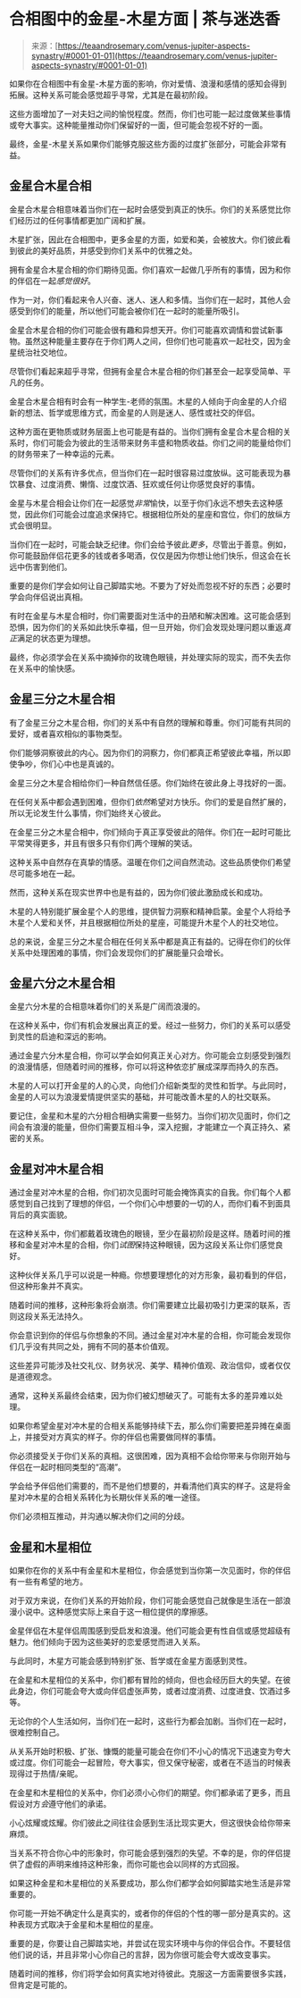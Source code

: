 <!--yml

category: 未分类

日期：2024-06-12 18:22:17

-->

# 合相图中的金星-木星方面 | 茶与迷迭香

> 来源：[https://teaandrosemary.com/venus-jupiter-aspects-synastry/#0001-01-01](https://teaandrosemary.com/venus-jupiter-aspects-synastry/#0001-01-01)

如果你在合相图中有金星-木星方面的影响，你对爱情、浪漫和感情的感知会得到拓展。这种关系可能会感觉超乎寻常，尤其是在最初阶段。

这些方面增加了一对夫妇之间的愉悦程度。然而，你们也可能一起过度做某些事情或夸大事实。这种能量推动你们保留好的一面，但可能会忽视不好的一面。

最终，金星-木星关系如果你们能够克服这些方面的过度扩张部分，可能会非常有益。

## 金星合木星合相

金星合木星合相意味着当你们在一起时会感受到真正的快乐。你们的关系感觉比你们经历过的任何事情都更加广阔和扩展。

木星扩张，因此在合相图中，更多金星的方面，如爱和美，会被放大。你们彼此看到彼此的美好品质，并感受到你们关系中的优雅之处。

拥有金星合木星合相的你们期待见面。你们喜欢一起做几乎所有的事情，因为和你的伴侣在一起*感觉很好*。

作为一对，你们看起来令人兴奋、迷人、迷人和多情。当你们在一起时，其他人会感受到你们的能量，所以他们可能会被你们在一起时的能量所吸引。

金星合木星合相的你们可能会很有趣和异想天开。你们可能喜欢调情和尝试新事物。虽然这种能量主要存在于你们两人之间，但你们也可能喜欢一起社交，因为金星统治社交地位。

尽管你们看起来超乎寻常，但拥有金星合木星合相的你们甚至会一起享受简单、平凡的任务。

金星合木星合相有时会有一种学生-老师的氛围。木星的人倾向于向金星的人介绍新的想法、哲学或思维方式，而金星的人则是迷人、感性或社交的伴侣。

这种方面在更物质或财务层面上也可能是有益的。当你们拥有金星合木星合相的关系时，你们可能会为彼此的生活带来财务丰盛和物质收益。你们之间的能量给你们的财务带来了一种幸运的元素。

尽管你们的关系有许多优点，但当你们在一起时很容易过度放纵。这可能表现为暴饮暴食、过度消费、懒惰、过度饮酒、狂欢或任何让你感觉良好的事情。

金星与木星合相会让你们在一起感觉*非常*愉快，以至于你们永远不想失去这种感觉，因此你们可能会过度追求保持它。根据相位所处的星座和宫位，你们的放纵方式会很明显。

当你们在一起时，可能会缺乏纪律。你们会给予彼此*更多*，尽管出于善意。例如，你可能鼓励伴侣花更多的钱或者多喝酒，仅仅是因为你想让他们快乐，但这会在长远中伤害到他们。

重要的是你们学会如何让自己脚踏实地。不要为了好处而忽视不好的东西；必要时学会向伴侣说出真相。

有时在金星与木星合相时，你们需要面对生活中的丑陋和解决困难。这可能会感到恐惧，因为你们的关系如此快乐幸福，但一旦开始，你们会发现处理问题以重返*真正*满足的状态更为理想。

最终，你必须学会在关系中摘掉你的玫瑰色眼镜，并处理实际的现实，而不失去你在关系中的愉快感。

## 金星三分之木星合相

有了金星三分之木星合相，你们的关系中有自然的理解和尊重。你们可能有共同的爱好，或者喜欢相似的事物类型。

你们能够洞察彼此的内心。因为你们的洞察力，你们都真正希望彼此幸福，所以即使争吵，你们心中也是真诚的。

金星三分之木星合相给你们一种自然信任感。你们始终在彼此身上寻找好的一面。

在任何关系中都会遇到困难，但你们*依然*希望对方快乐。你们的爱是自然扩展的，所以无论发生什么事情，你们始终关心彼此。

在金星三分之木星合相中，你们倾向于真正享受彼此的陪伴。你们在一起时可能比平常笑得更多，并且有很多只有你们两个理解的笑话。

这种关系中自然存在真挚的情感。温暖在你们之间自然流动。这些品质使你们希望尽可能多地在一起。

然而，这种关系在现实世界中也是有益的，因为你们彼此激励成长和成功。

木星的人特别能扩展金星个人的思维，提供智力洞察和精神启蒙。金星个人将给予木星个人爱和关怀，并且根据相位所处的星座，可能提升木星个人的社交地位。

总的来说，金星三分之木星合相在任何关系中都是真正有益的。记得在你们的伙伴关系中处理困难的事情，你们会发现你们的扩展能量只会增长。

## 金星六分之木星合相

金星六分木星的合相意味着你们的关系是广阔而浪漫的。

在这种关系中，你们有机会发展出真正的爱。经过一些努力，你们的关系可以感受到灵性的启迪和深远的影响。

通过金星六分木星合相，你可以学会如何真正关心对方。你可能会立刻感受到强烈的浪漫情感，但随着时间的推移，你可以将这种依恋扩展成深厚而持久的东西。

木星的人可以打开金星的人的心灵，向他们介绍新类型的灵性和哲学。与此同时，金星的人可以为浪漫爱情提供坚实的基础，并可能改善木星的人的社交联系。

要记住，金星和木星的六分相合相确实需要一些努力。当你们初次见面时，你们之间会有浪漫的能量，但你们需要互相斗争，深入挖掘，才能建立一个真正持久、紧密的关系。

## 金星对冲木星合相

通过金星对冲木星的合相，你们初次见面时可能会掩饰真实的自我。你们每个人都感觉到自己找到了理想的伴侣，一个你们心中想要的一切的人，而你们看不到面具背后的真实面貌。

在这种关系中，你们都戴着玫瑰色的眼镜，至少在最初阶段是这样。随着时间的推移和金星对冲木星的合相，你们*试图*保持这种眼镜，因为这段关系让你们感觉良好。

这种伙伴关系几乎可以说是一种瘾。你想要理想化的对方形象，最初看到的伴侣，但这种形象并不真实。

随着时间的推移，这种形象将会崩溃。你们需要建立比最初吸引力更深的联系，否则这段关系无法持久。

你会意识到你的伴侣与你想象的不同。通过金星对冲木星的合相，你可能会发现你们几乎没有共同之处，拥有不同的基本价值观。

这些差异可能涉及社交礼仪、财务状况、美学、精神价值观、政治信仰，或者仅仅是道德观念。

通常，这种关系最终会结束，因为你们被幻想破灭了。可能有太多的差异难以处理。

如果你希望金星对冲木星的合相关系能够持续下去，那么你们需要把差异摊在桌面上，并接受对方真实的样子。你的伴侣也需要做同样的事情。

你必须接受关于你们关系的真相。这很困难，因为真相不会给你带来与你刚开始与伴侣在一起时相同类型的“高潮”。

学会给予伴侣他们需要的，而不是他们想要的，并看清他们真实的样子。这是将金星对冲木星的合相关系转化为长期伙伴关系的唯一途径。

你们必须相互推动，并沟通以解决你们之间的分歧。

## 金星和木星相位

如果你在你的关系中有金星和木星相位，你会感觉到当你第一次见面时，你的伴侣有一些有希望的地方。

对于双方来说，在你们关系的开始阶段，你们可能会感觉自己就像是生活在一部浪漫小说中。这种感觉实际上来自于这一相位提供的摩擦感。

金星伴侣在木星伴侣周围感到受启发和浪漫。他们可能会更有性自信或感觉超级有魅力。他们倾向于因为这些美好的恋爱感觉而进入关系。

与此同时，木星方可能会感到特别扩张、哲学或在金星方面感到灵性。

在金星和木星相位的关系中，你们都有冒险的倾向，但也会经历巨大的失望。在彼此身边，你们可能会夸大或向伴侣虚张声势，或者过度消费、过度进食、饮酒过多等。

无论你的个人生活如何，当你们在一起时，这些行为都会加剧。当你们在一起时，很难控制自己。

从关系开始时积极、扩张、慷慨的能量可能会在你们不小心的情况下迅速变为夸大或过度。你们可能会一起冒险，夸大事实，但又保守秘密，或者在不适当的时候表现得过于热情/亲昵。

在金星和木星相位的关系中，你们必须小心你们的期望。你们都承诺了更多，而且假设对方*会*遵守他们的承诺。

小心炫耀或炫耀。你们彼此之间往往会感到生活比现实更大，但这很快会给你带来麻烦。

当关系不符合你心中的形象时，你可能会感到强烈的失望。不幸的是，你的伴侣提供了虚假的声明来维持这种形象，而你可能也会以同样的方式回报。

如果这种金星和木星相位的关系要成功，那么你们都学会如何脚踏实地生活是非常重要的。

你可能一开始不确定什么是真实的，或者你的伴侣的个性的哪一部分是真实的。这种表现方式取决于金星和木星相位的星座。

重要的是，你要让自己脚踏实地，并尝试在现实环境中与你的伴侣合作。不要轻信他们说的话，并且非常小心你自己的言辞，因为你很可能会夸大或改变事实。

随着时间的推移，你们将学会如何真实地对待彼此。克服这一方面需要很多实践，但肯定是可能的。
